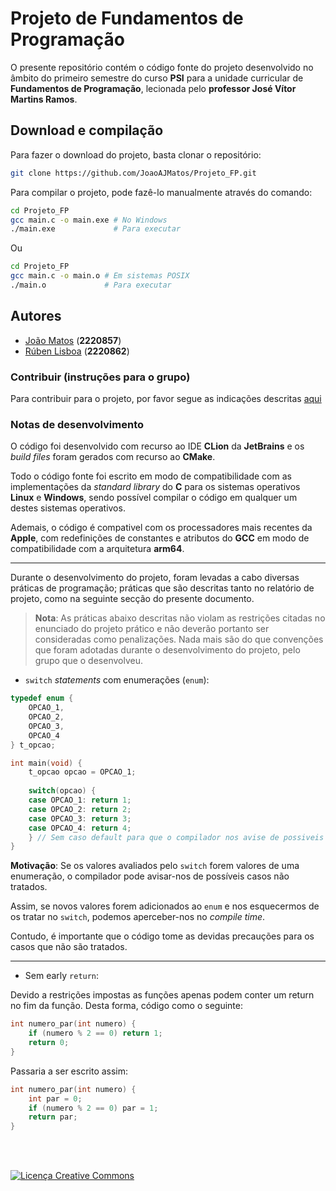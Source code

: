 # Projeto de Fundamentos de Programação

O presente repositório contém o código fonte do projeto
desenvolvido no âmbito do primeiro semestre do curso __PSI__
para a unidade curricular de __Fundamentos de Programação__, lecionada pelo __professor José Vítor Martins Ramos__.

## Download e compilação

Para fazer o download do projeto, basta clonar o repositório:

``` bash
git clone https://github.com/JoaoAJMatos/Projeto_FP.git
```

Para compilar o projeto, pode fazê-lo manualmente através do comando:

```bash
cd Projeto_FP
gcc main.c -o main.exe # No Windows
./main.exe             # Para executar
```

Ou

``` bash
cd Projeto_FP
gcc main.c -o main.o # Em sistemas POSIX
./main.o             # Para executar
```

## Autores

* [João Matos](https://github.com/JoaoAJMatos) (__2220857__)
* [Rúben Lisboa](https://github.com/Lisboa14) (__2220862__)

### Contribuir (instruções para o grupo)

Para contribuir para o projeto, por favor segue as indicações descritas [aqui](docs/CONTRIBUIR.md)

### Notas de desenvolvimento

O código foi desenvolvido com recurso ao IDE __CLion__ da __JetBrains__ e os _build files_ foram gerados com recurso ao __CMake__. 

Todo o código fonte foi escrito em modo de compatibilidade com as implementações da _standard library_ do __C__ para os sistemas operativos __Linux__ e __Windows__, sendo possível compilar o código em qualquer um destes sistemas operativos.

Ademais, o código é compativel com os processadores mais recentes da __Apple__, com redefinições de constantes e atributos do __GCC__ em modo de compatibilidade com a arquitetura __arm64__.

<hr>

Durante o desenvolvimento do projeto, foram levadas a cabo diversas práticas de programação;
práticas que são descritas tanto no relatório de projeto, como na seguinte secção do presente
documento.

> __Nota__: As práticas abaixo descritas não violam as restrições citadas no enunciado do
> projeto prático e não deverão portanto ser consideradas como penalizações. Nada mais são
> do que convenções que foram adotadas durante o desenvolvimento do projeto, pelo grupo que o
> desenvolveu.

- `switch` _statements_ com enumerações (`enum`):

```c
typedef enum {
    OPCAO_1,
    OPCAO_2,
    OPCAO_3,
    OPCAO_4
} t_opcao;

int main(void) {
    t_opcao opcao = OPCAO_1;
    
    switch(opcao) {
    case OPCAO_1: return 1;
    case OPCAO_2: return 2;
    case OPCAO_3: return 3;
    case OPCAO_4: return 4;
    } // Sem caso default para que o compilador nos avise de possiveis casos não tratados
}
```

__Motivação__: Se os valores avaliados pelo `switch` forem valores de uma enumeração, o compilador pode avisar-nos de possíveis casos não tratados.

Assim, se novos valores forem adicionados ao `enum` e nos esquecermos de os tratar no `switch`, podemos aperceber-nos no _compile time_.

Contudo, é importante que o código tome as devidas precauções para os casos que não são tratados. 

<hr>

- Sem early `return`:

Devido a restrições impostas as funções apenas podem conter um return no fim da função. Desta forma, código como o seguinte:

```c
int numero_par(int numero) {
    if (numero % 2 == 0) return 1;
    return 0;
}
```

Passaria a ser escrito assim:

```c
int numero_par(int numero) {
    int par = 0;
    if (numero % 2 == 0) par = 1;
    return par;
}
```

<br>
<br>

<a rel="license" href="http://creativecommons.org/licenses/by-nc-nd/4.0/"><img alt="Licença Creative Commons" style="border-width:0" src="https://i.creativecommons.org/l/by-nc-nd/4.0/88x31.png" /></a>